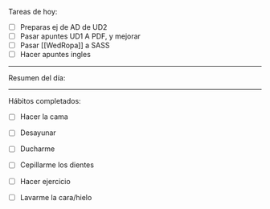 Tareas de hoy:
- [ ] Preparas ej de AD de UD2
- [ ] Pasar apuntes UD1 A PDF, y mejorar
- [ ] Pasar [[WedRopa]] a SASS
- [ ] Hacer apuntes ingles 
---
Resumen del día:

---
Hábitos completados:
- [ ] Hacer la cama
- [ ] Desayunar
- [ ] Ducharme
- [ ] Cepillarme los dientes
- [ ] Hacer ejercicio
- [ ] Lavarme la cara/hielo


